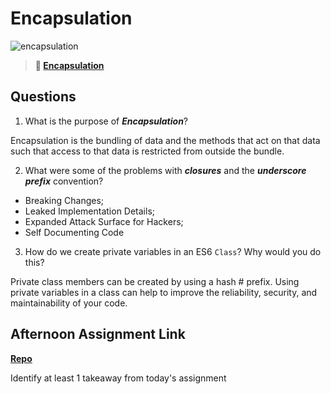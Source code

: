 # Encapsulation

![encapsulation](https://bcw.blob.core.windows.net/public/img/journals/5838157482080222)

> **📖 [Encapsulation](https://codeworksacademy.com/fs-student-guide/resources/wk3/02-Encapsulation)**

## Questions

1. What is the purpose of ***Encapsulation***?

Encapsulation is the bundling of data and the methods that act on that data such that access to that data is restricted from outside the bundle.

2. What were some of the problems with ***closures*** and the ***underscore prefix*** convention?

- Breaking Changes;
- Leaked Implementation Details;
- Expanded Attack Surface for Hackers;
- Self Documenting Code

3. How do we create private variables in an ES6 `Class`? Why would you do this?

Private class members can be created by using a hash # prefix. Using private variables in a class can help to improve the reliability, security, and maintainability of your code.

## Afternoon Assignment Link

**[Repo](ttps://anastasiiashaynyuk.github.io/vendr/)**

Identify at least 1 takeaway from today's assignment
